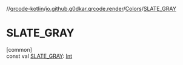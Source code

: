 //[qrcode-kotlin](../../../index.md)/[io.github.g0dkar.qrcode.render](../index.md)/[Colors](index.md)/[SLATE_GRAY](-s-l-a-t-e_-g-r-a-y.md)

# SLATE_GRAY

[common]\
const val [SLATE_GRAY](-s-l-a-t-e_-g-r-a-y.md): [Int](https://kotlinlang.org/api/latest/jvm/stdlib/kotlin/-int/index.html)
